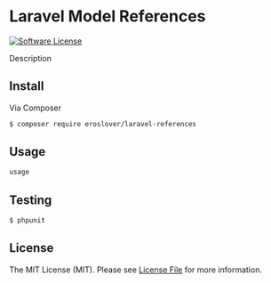 # Laravel Model References

[![Software License](https://img.shields.io/badge/license-MIT-brightgreen.svg?style=flat-square)](LICENSE.md)

Description

## Install

Via Composer

``` bash
$ composer require eroslover/laravel-references
```

## Usage

``` php
usage
```

## Testing

``` bash
$ phpunit
```

## License

The MIT License (MIT). Please see [License File](https://github.com/eroslover/laravel-references/blob/master/LICENSE.md) for more information.
